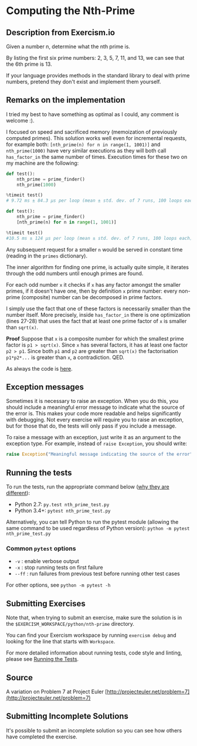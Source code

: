 # Computing the Nth-Prime

## Description from Exercism.io

Given a number n, determine what the nth prime is.

By listing the first six prime numbers: 2, 3, 5, 7, 11, and 13, we can see that
the 6th prime is 13.

If your language provides methods in the standard library to deal with prime
numbers, pretend they don't exist and implement them yourself.

## Remarks on the implementation

I tried my best to have something as optimal as I could, any comment is welcome :).

I focused on speed and sacrificed memory (memoization of previously computed primes).
This solution works well even for incremental requests, for example both: `[nth_prime(n) for n in range(1, 1001)]`
and `nth_prime(1000)` have very similar executions as they will both call `has_factor_in` the same
number of times. Execution times for these two on my machine are the following:

```python
def test():
    nth_prime = prime_finder()
    nth_prime(1000)

%timeit test()
# 9.72 ms ± 84.3 µs per loop (mean ± std. dev. of 7 runs, 100 loops each)
```

```python
def test():
    nth_prime = prime_finder()
    [nth_prime(n) for n in range(1, 1001)]

%timeit test()
#10.5 ms ± 124 µs per loop (mean ± std. dev. of 7 runs, 100 loops each)
```

Any subsequent request for a smaller `n` would be served in constant time (reading in the `primes` dictionary).

The inner algorithm for finding one prime, is actually quite simple, it iterates through the
odd numbers until enough primes are found.

For each odd number `x` it checks if `x` has any factor amongst the smaller primes, if it
doesn't have one, then by definition `x` prime number: every non-prime (composite) number
can be decomposed in prime factors.

I simply use the fact that one of these factors is necessarily smaller than the number itself.
More precisely, inside `has_factor_in` there is one optimization (lines 27-28) that uses the
fact that at least one prime factor of `x` is smaller than `sqrt(x)`.

**Proof** Suppose that `x` is a composite number for which the smallest prime factor is `p1 > sqrt(x)`.
Since `x` has several factors, it has at least one factor `p2 > p1`. Since both `p1` and `p2` are
greater than `sqrt(x)` the factorisation `p1*p2*...` is greater than `x`, a contradiction. QED.

As always the code is [here](nth_prime.py).

## Exception messages

Sometimes it is necessary to raise an exception. When you do this, you should include a meaningful error message to
indicate what the source of the error is. This makes your code more readable and helps significantly with debugging. Not
every exercise will require you to raise an exception, but for those that do, the tests will only pass if you include
a message.

To raise a message with an exception, just write it as an argument to the exception type. For example, instead of
`raise Exception`, you should write:

```python
raise Exception("Meaningful message indicating the source of the error")
```

## Running the tests

To run the tests, run the appropriate command below ([why they are different](https://github.com/pytest-dev/pytest/issues/1629#issue-161422224)):

- Python 2.7: `py.test nth_prime_test.py`
- Python 3.4+: `pytest nth_prime_test.py`

Alternatively, you can tell Python to run the pytest module (allowing the same command to be used regardless of Python version):
`python -m pytest nth_prime_test.py`

### Common `pytest` options

- `-v` : enable verbose output
- `-x` : stop running tests on first failure
- `--ff` : run failures from previous test before running other test cases

For other options, see `python -m pytest -h`

## Submitting Exercises

Note that, when trying to submit an exercise, make sure the solution is in the `$EXERCISM_WORKSPACE/python/nth-prime` directory.

You can find your Exercism workspace by running `exercism debug` and looking for the line that starts with `Workspace`.

For more detailed information about running tests, code style and linting,
please see [Running the Tests](http://exercism.io/tracks/python/tests).

## Source

A variation on Problem 7 at Project Euler [http://projecteuler.net/problem=7](http://projecteuler.net/problem=7)

## Submitting Incomplete Solutions

It's possible to submit an incomplete solution so you can see how others have completed the exercise.
